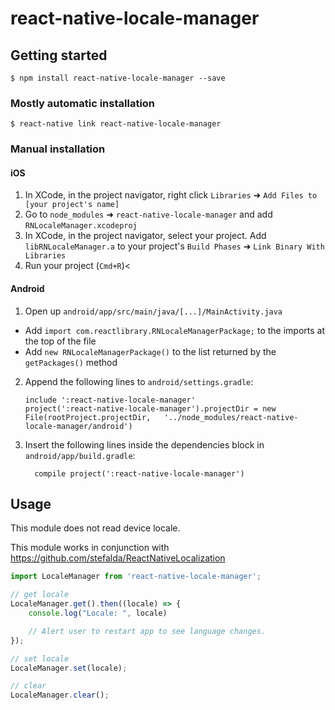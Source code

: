
# react-native-locale-manager

## Getting started

`$ npm install react-native-locale-manager --save`

### Mostly automatic installation

`$ react-native link react-native-locale-manager`

### Manual installation


#### iOS

1. In XCode, in the project navigator, right click `Libraries` ➜ `Add Files to [your project's name]`
2. Go to `node_modules` ➜ `react-native-locale-manager` and add `RNLocaleManager.xcodeproj`
3. In XCode, in the project navigator, select your project. Add `libRNLocaleManager.a` to your project's `Build Phases` ➜ `Link Binary With Libraries`
4. Run your project (`Cmd+R`)<

#### Android

1. Open up `android/app/src/main/java/[...]/MainActivity.java`
  - Add `import com.reactlibrary.RNLocaleManagerPackage;` to the imports at the top of the file
  - Add `new RNLocaleManagerPackage()` to the list returned by the `getPackages()` method
2. Append the following lines to `android/settings.gradle`:
  	```
  	include ':react-native-locale-manager'
  	project(':react-native-locale-manager').projectDir = new File(rootProject.projectDir, 	'../node_modules/react-native-locale-manager/android')
  	```
3. Insert the following lines inside the dependencies block in `android/app/build.gradle`:
  	```
      compile project(':react-native-locale-manager')
  	```

## Usage

This module does not read device locale. 

This module works in conjunction with https://github.com/stefalda/ReactNativeLocalization

```javascript
import LocaleManager from 'react-native-locale-manager';

// get locale
LocaleManager.get().then((locale) => {
	console.log("Locale: ", locale)

	// Alert user to restart app to see language changes. 
});

// set locale
LocaleManager.set(locale);

// clear
LocaleManager.clear();


```

  